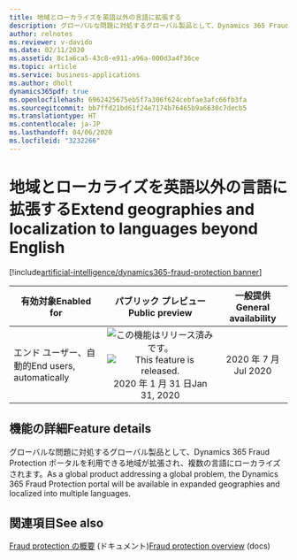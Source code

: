 ```yaml
---
title: 地域とローカライズを英語以外の言語に拡張する
description: グローバルな問題に対処するグローバル製品として、Dynamics 365 Fraud Protection ポータルを利用できる地域が拡張され、複数の言語にローカライズされます。
author: relnotes
ms.reviewer: v-davido
ms.date: 02/11/2020
ms.assetid: 8c1a6ca5-43c8-e911-a96a-000d3a4f36ce
ms.topic: article
ms.service: business-applications
ms.author: dholt
dynamics365pdf: true
ms.openlocfilehash: 6962425675eb5f7a306f624cebfae3afc66fb3fa
ms.sourcegitcommit: bb7ffd21bd61f24e7174b76465b9a6630c7decb5
ms.translationtype: HT
ms.contentlocale: ja-JP
ms.lasthandoff: 04/06/2020
ms.locfileid: "3232266"
---
```

# <a name="extend-geographies-and-localization-to-languages-beyond-english"></a><span data-ttu-id="2cc75-103">地域とローカライズを英語以外の言語に拡張する</span><span class="sxs-lookup"><span data-stu-id="2cc75-103">Extend geographies and localization to languages beyond English</span></span>
[!include[artificial-intelligence/dynamics365-fraud-protection banner](../includes/artificial-intelligence/dynamics365-fraud-protection.md)]

| <span data-ttu-id="2cc75-104">有効対象</span><span class="sxs-lookup"><span data-stu-id="2cc75-104">Enabled for</span></span>    |  <span data-ttu-id="2cc75-105">パブリック プレビュー</span><span class="sxs-lookup"><span data-stu-id="2cc75-105">Public preview</span></span> | <span data-ttu-id="2cc75-106">一般提供</span><span class="sxs-lookup"><span data-stu-id="2cc75-106">General availability</span></span> | 
| ---------- | :----------: |:----------: |
|<span data-ttu-id="2cc75-107">エンド ユーザー、自動的</span><span class="sxs-lookup"><span data-stu-id="2cc75-107">End users, automatically</span></span>|<span data-ttu-id="2cc75-108">![この機能はリリース済みです。](/dynamics365-release-plan/media/green-checkmark.png "この機能はリリース済みです。")</span><span class="sxs-lookup"><span data-stu-id="2cc75-108">![This feature is released.](/dynamics365-release-plan/media/green-checkmark.png "This feature is released.")</span></span> <span data-ttu-id="2cc75-109">2020 年 1 月 31 日</span><span class="sxs-lookup"><span data-stu-id="2cc75-109">Jan 31, 2020</span></span>| <span data-ttu-id="2cc75-110">2020 年 7 月</span><span class="sxs-lookup"><span data-stu-id="2cc75-110">Jul 2020</span></span>|






## <a name="feature-details"></a><span data-ttu-id="2cc75-111">機能の詳細</span><span class="sxs-lookup"><span data-stu-id="2cc75-111">Feature details</span></span>
<!--feature detail start -->
<span data-ttu-id="2cc75-112">グローバルな問題に対処するグローバル製品として、Dynamics 365 Fraud Protection ポータルを利用できる地域が拡張され、複数の言語にローカライズされます。</span><span class="sxs-lookup"><span data-stu-id="2cc75-112">As a global product addressing a global problem, the Dynamics 365 Fraud Protection portal will be available in expanded geographies and localized into multiple languages.</span></span>
<!--feature detail end -->










## <a name="see-also"></a><span data-ttu-id="2cc75-113">関連項目</span><span class="sxs-lookup"><span data-stu-id="2cc75-113">See also</span></span>


<!--docs start-->
<span data-ttu-id="2cc75-114">[Fraud protection の概要](https://docs.microsoft.com/dynamics365/fraud-protection/overview) (ドキュメント)</span><span class="sxs-lookup"><span data-stu-id="2cc75-114">[Fraud protection overview](https://docs.microsoft.com/dynamics365/fraud-protection/overview) (docs)</span></span>
<!--docs end-->

